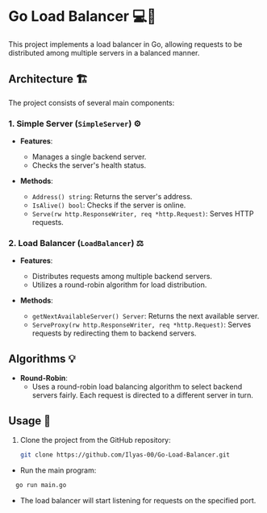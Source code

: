 # Go Load Balancer :computer::arrows_counterclockwise:

This project implements a load balancer in Go, allowing requests to be distributed among multiple servers in a balanced manner.

## Architecture :building_construction:

The project consists of several main components:

### 1. Simple Server (`SimpleServer`) :gear:

- **Features**:
  - Manages a single backend server.
  - Checks the server's health status.

- **Methods**:
  - `Address() string`: Returns the server's address.
  - `IsAlive() bool`: Checks if the server is online.
  - `Serve(rw http.ResponseWriter, req *http.Request)`: Serves HTTP requests.

### 2. Load Balancer (`LoadBalancer`) :balance_scale:

- **Features**:
  - Distributes requests among multiple backend servers.
  - Utilizes a round-robin algorithm for load distribution.

- **Methods**:
  - `getNextAvailableServer() Server`: Returns the next available server.
  - `ServeProxy(rw http.ResponseWriter, req *http.Request)`: Serves requests by redirecting them to backend servers.

## Algorithms :bulb:

- **Round-Robin**:
  - Uses a round-robin load balancing algorithm to select backend servers fairly. Each request is directed to a different server in turn.

## Usage :rocket:

1. Clone the project from the GitHub repository:
   ```bash
   git clone https://github.com/Ilyas-00/Go-Load-Balancer.git
  -  Run the main program:
```bash
  go run main.go
```
  -  The load balancer will start listening for requests on the specified port.
